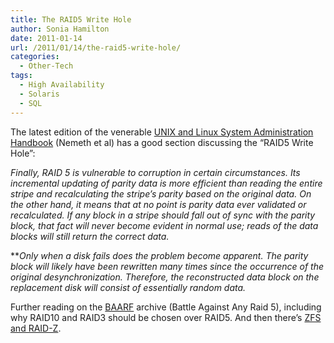 ```yaml
---
title: The RAID5 Write Hole
author: Sonia Hamilton
date: 2011-01-14
url: /2011/01/14/the-raid5-write-hole/
categories:
  - Other-Tech
tags:
  - High Availability
  - Solaris
  - SQL
---
```

The latest edition of the venerable [UNIX and Linux System Administration Handbook][1] (Nemeth et al) has a good section discussing the &#8220;RAID5 Write Hole&#8221;:

*Finally, RAID 5 is vulnerable to corruption in certain circumstances. Its incremental updating of parity data is more efficient than reading the entire stripe and recalculating the stripe’s parity based on the original data. On the other hand, it means that at no point is parity data ever validated or recalculated. If any block in a stripe should fall out of sync with the parity block, that fact will never become evident in normal use; reads of the data blocks will still return the correct data.*

***Only when a disk fails does the problem become apparent. The parity block will likely have been rewritten many times since the occurrence of the original desynchronization. Therefore, the reconstructed data block on the replacement disk will consist of essentially random data.*

Further reading on the [BAARF][2] archive (Battle Against Any Raid 5), including why RAID10 and RAID3 should be chosen over RAID5. And then there&#8217;s [ZFS and RAID-Z][3].

 [1]: http://www.amazon.com/UNIX-Linux-System-Administration-Handbook/dp/0131480057/ref=sr_1_1?s=books&ie=UTF8&qid=1294981909&sr=1-1
 [2]: http://www.miracleas.com/BAARF/BAARF2.html
 [3]: http://blogs.sun.com/bonwick/entry/raid_z
